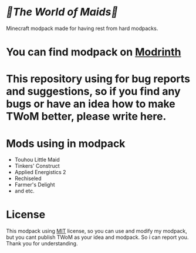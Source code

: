 
# *🧹The World of Maids🧹* #

Minecraft modpack made for having rest from hard modpacks.
# You can find modpack on [Modrinth](https://modrinth.com/modpack/the-world-of-maids)
# This repository using for bug reports and suggestions, so if you find any bugs or have an idea how to make TWoM better, please write here.
# Mods using in modpack

- Touhou Little Maid
- Tinkers' Construct
- Applied Energistics 2
- Rechiseled
- Farmer's Delight
- and etc.
# License #

This modpack using [MIT](https://choosealicense.com/licenses/mit/) license, so you can use and modify my modpack, but you cant publish TWoM as your idea and modpack. So i can report you. Thank you for understanding.
